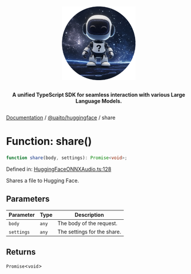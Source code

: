 <div style="display:flex; flex-direction:column; align-items:center;">
<p align="center">
  <img src="../UAITO.png" alt="UAITO Logo" width="200"/>
</p>

<p align="center">
  <strong>A unified TypeScript SDK for seamless interaction with various Large Language Models.</strong>
</p>
</div>

[Documentation](README.md) / [@uaito/huggingface](@uaito.huggingface.md) / share

# Function: share()

```ts
function share(body, settings): Promise<void>;
```

Defined in: [HuggingFaceONNXAudio.ts:128](https://github.com/elribonazo/uaito/blob/77ba71ff7452f786e3eb8e2873fb9ad3985a274e/packages/huggingFace/src/HuggingFaceONNXAudio.ts#L128)

Shares a file to Hugging Face.

## Parameters

| Parameter | Type | Description |
| ------ | ------ | ------ |
| `body` | `any` | The body of the request. |
| `settings` | `any` | The settings for the share. |

## Returns

`Promise`\<`void`\>

